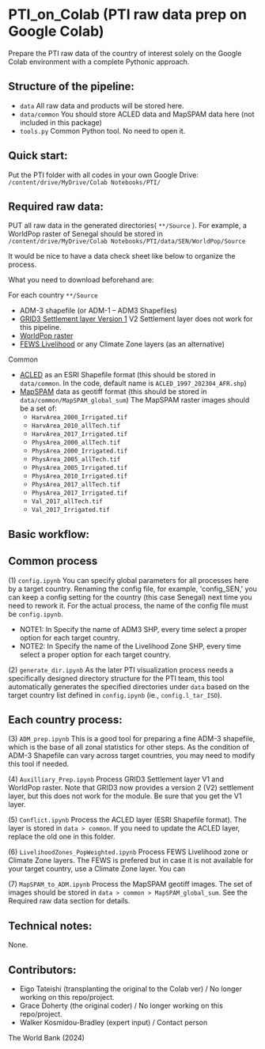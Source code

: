 # PTI_on_Colab (PTI raw data prep on Google Colab)
Prepare the PTI raw data of the country of interest solely on the Google Colab environment with a complete Pythonic approach.


## Structure of the pipeline:


- `data` All raw data and products will be stored here.
- `data/common` You should store ACLED data and MapSPAM data here (not included in this package)
- `tools.py` Common Python tool. No need to open it.


## Quick start:
Put the PTI folder with all codes in your own Google Drive:
`/content/drive/MyDrive/Colab Notebooks/PTI/`

## Required raw data:
PUT all raw data in the generated directories( `**/Source` ). For example, a WorldPop raster of Senegal should be stored in
`/content/drive/MyDrive/Colab Notebooks/PTI/data/SEN/WorldPop/Source`

It would be nice to have a data check sheet like below to organize the process.

What you need to download beforehand are:

For each country `**/Source`
- ADM-3 shapefile (or ADM-1 – ADM3 Shapefiles)
- [GRID3 Settlement layer Version 1](https://data.grid3.org/) V2 Settlement layer does not work for this pipeline.
- [WorldPop raster](https://www.worldpop.org/)
- [FEWS Livelihood](https://fews.net/data/livelihood-zones) or any Climate Zone layers (as an alternative)

Common
- [ACLED](https://acleddata.com/) as an ESRI Shapefile format (this should be stored in `data/common`. In the code, default name is `ACLED_1997_202304_AFR.shp`)
- [MapSPAM](https://mapspam.info/) data as geotiff format (this should be stored in `data/common/MapSPAM_global_sum`)
The MapSPAM raster images should be a set of:
  - `HarvArea_2000_Irrigated.tif`
  - `HarvArea_2010_allTech.tif`
  - `HarvArea_2017_Irrigated.tif`
  - `PhysArea_2000_allTech.tif`
  - `PhysArea_2000_Irrigated.tif`
  - `PhysArea_2005_allTech.tif`
  - `PhysArea_2005_Irrigated.tif`
  - `PhysArea_2010_Irrigated.tif`
  - `PhysArea_2017_allTech.tif`
  - `PhysArea_2017_Irrigated.tif`
  - `Val_2017_allTech.tif`
  - `Val_2017_Irrigated.tif`


## Basic workflow:

## Common process
(1) `config.ipynb` You can specify global parameters for all processes here by a target country. Renaming the config file, for example, 'config_SEN,' you can keep a config setting for the country (this case Senegal) next time you need to rework it. For the actual process, the name of the config file must be `config.ipynb`.

- NOTE1: In Specify the name of ADM3 SHP, every time select a proper option for each target country.
- NOTE2: In Specify the name of the Livelihood Zone SHP, every time select a proper option for each target country. 

(2) `generate_dir.ipynb` As the later PTI visualization process needs a specifically designed directory structure for the PTI team, this tool automatically generates the specified directories under `data`  based on the target country list defined in `config.ipynb` (ie., `config.l_tar_ISO`). 


## Each country process:
(3) `ADM_prep.ipynb` This is a good tool for preparing a fine ADM-3 shapefile, which is the base of all zonal statistics for other steps. As the condition of ADM-3 Shapefile can vary across target countries, you may need to modify this tool if needed.

(4) `Auxilliary_Prep.ipynb` Process GRID3 Settlement layer V1 and WorldPop raster. Note that GRID3 now provides a version 2 (V2) settlement layer, but this does not work for the module. Be sure that you get the V1 layer.

(5) `Conflict.ipynb` Process the ACLED layer (ESRI Shapefile format). The layer is stored in `data > common`. If you need to update the ACLED layer, replace the old one in this folder.

(6) `LivelihoodZones_PopWeighted.ipynb` Process FEWS Livelihood zone or Climate Zone layers. The FEWS is prefered but in case it is not available for your target country, use a Climate Zone layer. You can 

(7) `MapSPAM_to_ADM.ipynb` Process the MapSPAM geotiff images. The set of images should be stored in `data > common > MapSPAM_global_sum`. See the Required raw data section for details.


## Technical notes:
None.

## Contributors:
- Eigo Tateishi (transplanting the original to the Colab ver) / No longer working on this repo/project.
- Grace Doherty (the original coder) / No longer working on this repo/project.
- Walker Kosmidou-Bradley (expert input) / Contact person

The World Bank (2024)

